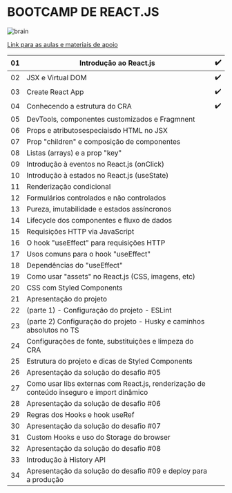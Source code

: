 # BOOTCAMP DE REACT.JS

![brain](https://b-academy.brainn.co/assets/img/social-b-academy.png)

[Link para as aulas e materiais de apoio](https://fdaciuk.notion.site/Bootcamp-React-js-B-Academy-04beed6c0dda4b79a28709b0f4cf6042)

| 01 | Introdução ao React.js                         | ✔️ |
|----|------------------------------------------------|---|
| 02 | JSX e Virtual DOM                              | ✔️ |
| 03 | Create React App                               | ✔️ |
| 04 | Conhecendo a estrutura do CRA                  | ✔️ |
| 05 | DevTools, componentes customizados e Fragmnent |   |
| 06 | Props e atributosespeciaisdo HTML no JSX       |   |
| 07 | Prop "children" e composição de componentes    |   |
| 08 | Listas (arrays) e a prop "key"                 |   |
| 09 | Introdução à eventos no React.js (onClick)     |   |
| 10 | Introdução à estados no React.js (useState)    |   |
| 11 | Renderização condicional                       |   |
| 12 | Formulários controlados e não controlados      |   |
| 13 | Pureza, imutabilidade e estados assíncronos    |   |
| 14 | Lifecycle dos componentes e fluxo de dados     |   |
| 15 | Requisições HTTP via JavaScript                |   |
| 16 | O hook "useEffect" para requisições HTTP       |   |
| 17 | Usos comuns para o hook "useEffect"            |   |
| 18 | Dependências do "useEffect"                    |   |
| 19 | Como usar "assets" no React.js (CSS, imagens,  etc) |   |
| 20 | CSS com Styled Components                      |   |
| 21 | Apresentação do projeto                        |   |
| 22 | (parte 1) - Configuração do projeto - ESLint   |   |
| 23 | (parte 2) Configuração do projeto - Husky e caminhos absolutos no TS |   |
| 24 | Configurações de fonte, substituições e limpeza do CRA |   |
| 25 | Estrutura do projeto e dicas de Styled Components |   |
| 26 | Apresentação da solução do desafio #05         |   |
| 27 | Como usar libs externas com React.js, renderização de conteúdo inseguro e import dinâmico |   |
| 28 | Apresentação da solução de desafio #06         |   |
| 29 | Regras dos Hooks e hook useRef                 |   |
| 30 | Apresentação da solução do desafio #07         |   |
| 31 | Custom Hooks e uso do Storage do browser       |   |
| 32 | Apresentação da solução do desafio #08         |   |
| 33 | Introdução à History API                       |   |
| 34 | Apresentação da solução do desafio #09 e deploy para a produção |   |